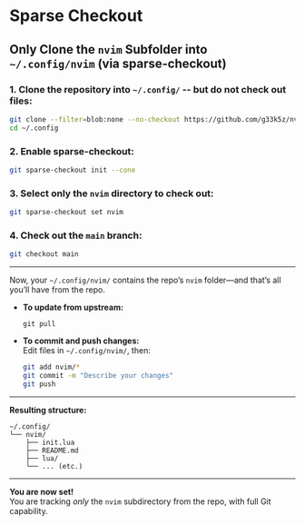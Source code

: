 # Sparse Checkout


## Only Clone the `nvim` Subfolder into `~/.config/nvim` (via sparse-checkout)

### 1. Clone the repository into `~/.config/` -- but **do not** check out files:
```sh
git clone --filter=blob:none --no-checkout https://github.com/g33k5z/nvim-deepfail.git ~/.config
cd ~/.config
```

### 2. Enable sparse-checkout:
```sh
git sparse-checkout init --cone
```

### 3. Select only the `nvim` directory to check out:
```sh
git sparse-checkout set nvim
```

### 4. Check out the `main` branch:
```sh
git checkout main
```

---

Now, your `~/.config/nvim/` contains the repo’s `nvim` folder—and that’s all you’ll have from the repo.

- **To update from upstream:**  
  ```
  git pull
  ```
- **To commit and push changes:**  
  Edit files in `~/.config/nvim/`, then:
  ```sh
  git add nvim/*
  git commit -m "Describe your changes"
  git push
  ```

---

**Resulting structure:**
```
~/.config/
└── nvim/
    ├── init.lua
    ├── README.md
    ├── lua/
    └── ... (etc.)
```

---

**You are now set!**  
You are tracking *only* the `nvim` subdirectory from the repo, with full Git capability.  
